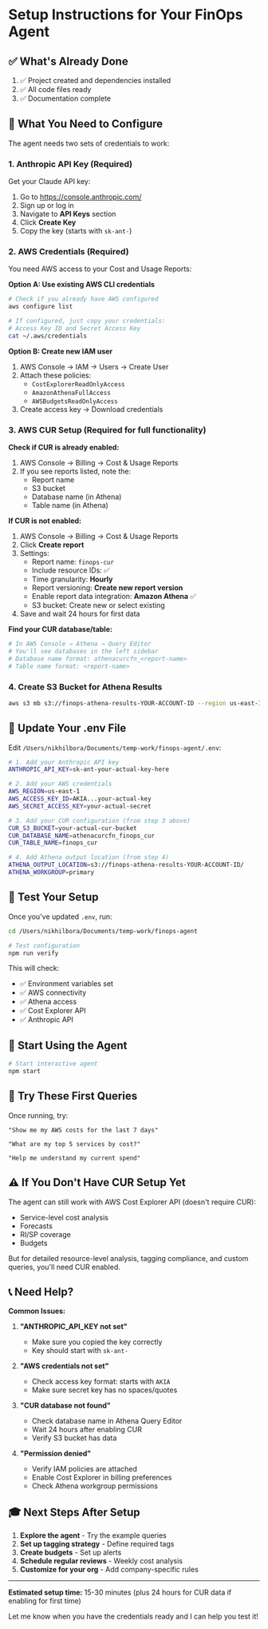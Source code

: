 # Setup Instructions for Your FinOps Agent

## ✅ What's Already Done

1. ✅ Project created and dependencies installed
2. ✅ All code files ready
3. ✅ Documentation complete

## 🔐 What You Need to Configure

The agent needs two sets of credentials to work:

### 1. Anthropic API Key (Required)

Get your Claude API key:
1. Go to https://console.anthropic.com/
2. Sign up or log in
3. Navigate to **API Keys** section
4. Click **Create Key**
5. Copy the key (starts with `sk-ant-`)

### 2. AWS Credentials (Required)

You need AWS access to your Cost and Usage Reports:

**Option A: Use existing AWS CLI credentials**
```bash
# Check if you already have AWS configured
aws configure list

# If configured, just copy your credentials:
# Access Key ID and Secret Access Key
cat ~/.aws/credentials
```

**Option B: Create new IAM user**
1. AWS Console → IAM → Users → Create User
2. Attach these policies:
   - `CostExplorerReadOnlyAccess`
   - `AmazonAthenaFullAccess`
   - `AWSBudgetsReadOnlyAccess`
3. Create access key → Download credentials

### 3. AWS CUR Setup (Required for full functionality)

**Check if CUR is already enabled:**
1. AWS Console → Billing → Cost & Usage Reports
2. If you see reports listed, note the:
   - Report name
   - S3 bucket
   - Database name (in Athena)
   - Table name (in Athena)

**If CUR is not enabled:**
1. AWS Console → Billing → Cost & Usage Reports
2. Click **Create report**
3. Settings:
   - Report name: `finops-cur`
   - Include resource IDs: ✅
   - Time granularity: **Hourly**
   - Report versioning: **Create new report version**
   - Enable report data integration: **Amazon Athena** ✅
   - S3 bucket: Create new or select existing
4. Save and wait 24 hours for first data

**Find your CUR database/table:**
```bash
# In AWS Console → Athena → Query Editor
# You'll see databases in the left sidebar
# Database name format: athenacurcfn_<report-name>
# Table name format: <report-name>
```

### 4. Create S3 Bucket for Athena Results

```bash
aws s3 mb s3://finops-athena-results-YOUR-ACCOUNT-ID --region us-east-1
```

## 📝 Update Your .env File

Edit `/Users/nikhilbora/Documents/temp-work/finops-agent/.env`:

```bash
# 1. Add your Anthropic API key
ANTHROPIC_API_KEY=sk-ant-your-actual-key-here

# 2. Add your AWS credentials
AWS_REGION=us-east-1
AWS_ACCESS_KEY_ID=AKIA...your-actual-key
AWS_SECRET_ACCESS_KEY=your-actual-secret

# 3. Add your CUR configuration (from step 3 above)
CUR_S3_BUCKET=your-actual-cur-bucket
CUR_DATABASE_NAME=athenacurcfn_finops_cur
CUR_TABLE_NAME=finops_cur

# 4. Add Athena output location (from step 4)
ATHENA_OUTPUT_LOCATION=s3://finops-athena-results-YOUR-ACCOUNT-ID/
ATHENA_WORKGROUP=primary
```

## 🧪 Test Your Setup

Once you've updated `.env`, run:

```bash
cd /Users/nikhilbora/Documents/temp-work/finops-agent

# Test configuration
npm run verify
```

This will check:
- ✅ Environment variables set
- ✅ AWS connectivity
- ✅ Athena access
- ✅ Cost Explorer API
- ✅ Anthropic API

## 🚀 Start Using the Agent

```bash
# Start interactive agent
npm start
```

## 🎯 Try These First Queries

Once running, try:

```
"Show me my AWS costs for the last 7 days"

"What are my top 5 services by cost?"

"Help me understand my current spend"
```

## ⚠️ If You Don't Have CUR Setup Yet

The agent can still work with AWS Cost Explorer API (doesn't require CUR):
- Service-level cost analysis
- Forecasts
- RI/SP coverage
- Budgets

But for detailed resource-level analysis, tagging compliance, and custom queries, you'll need CUR enabled.

## 📞 Need Help?

**Common Issues:**

1. **"ANTHROPIC_API_KEY not set"**
   - Make sure you copied the key correctly
   - Key should start with `sk-ant-`

2. **"AWS credentials not set"**
   - Check access key format: starts with `AKIA`
   - Make sure secret key has no spaces/quotes

3. **"CUR database not found"**
   - Check database name in Athena Query Editor
   - Wait 24 hours after enabling CUR
   - Verify S3 bucket has data

4. **"Permission denied"**
   - Verify IAM policies are attached
   - Enable Cost Explorer in billing preferences
   - Check Athena workgroup permissions

## 🎓 Next Steps After Setup

1. **Explore the agent** - Try the example queries
2. **Set up tagging strategy** - Define required tags
3. **Create budgets** - Set up alerts
4. **Schedule regular reviews** - Weekly cost analysis
5. **Customize for your org** - Add company-specific rules

---

**Estimated setup time:** 15-30 minutes (plus 24 hours for CUR data if enabling for first time)

Let me know when you have the credentials ready and I can help you test it!
